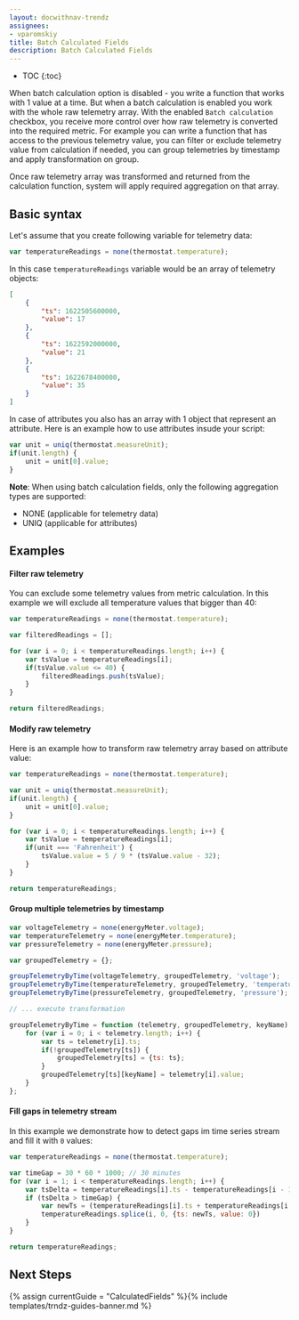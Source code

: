 ```yaml
---
layout: docwithnav-trendz
assignees:
- vparomskiy
title: Batch Calculated Fields
description: Batch Calculated Fields
---
```


* TOC
{:toc}


When batch calculation option is disabled - you write a function that works with 1 value at a time. But when a batch 
calculation is enabled you work with the whole raw telemetry array. With the enabled `Batch calculation` checkbox, you 
receive more control over how raw telemetry is converted into the required metric. For example you can write a function that 
has access to the previous telemetry value, you can filter or exclude telemetry value from calculation if needed, you can group telemetries by timestamp and apply transformation on group.

Once raw telemetry array was transformed and returned from the calculation function, system will apply required aggregation on that array.

## Basic syntax

Let's assume that you create following variable for telemetry data:

```javascript
var temperatureReadings = none(thermostat.temperature);
```

In this case `temperatureReadings` variable would be an array of telemetry objects:

```json
[
	{
		"ts": 1622505600000,
		"value": 17
	},
	{
		"ts": 1622592000000,
		"value": 21
	},
	{
		"ts": 1622678400000,
		"value": 35
	}
]
```

In case of attributes you also has an array with 1 object that represent an attribute. Here is an example how to use attributes insude your script:

```javascript
var unit = uniq(thermostat.measureUnit);
if(unit.length) {
    unit = unit[0].value;
}
```


**Note**: When using batch calculation fields, only the following aggregation types are supported:
* NONE (applicable for telemetry data)
* UNIQ (applicable for attributes)

## Examples

#### Filter raw telemetry 

You can exclude some telemetry values from metric calculation. In this example we will exclude all temperature values that bigger than 40:

```javascript
var temperatureReadings = none(thermostat.temperature);

var filteredReadings = [];

for (var i = 0; i < temperatureReadings.length; i++) {
    var tsValue = temperatureReadings[i];
    if(tsValue.value <= 40) {
        filteredReadings.push(tsValue);
    }
}

return filteredReadings;
```

#### Modify raw telemetry

Here is an example how to transform raw telemetry array based on attribute value: 

```javascript
var temperatureReadings = none(thermostat.temperature);

var unit = uniq(thermostat.measureUnit);
if(unit.length) {
    unit = unit[0].value;
}

for (var i = 0; i < temperatureReadings.length; i++) {
    var tsValue = temperatureReadings[i];
    if(unit === 'Fahrenheit') {
        tsValue.value = 5 / 9 * (tsValue.value - 32);
    }
}

return temperatureReadings;
```

#### Group multiple telemetries by timestamp

```javascript
var voltageTelemetry = none(energyMeter.voltage);
var temperatureTelemetry = none(energyMeter.temperature);
var pressureTelemetry = none(energyMeter.pressure);

var groupedTelemetry = {};

groupTelemetryByTime(voltageTelemetry, groupedTelemetry, 'voltage');
groupTelemetryByTime(temperatureTelemetry, groupedTelemetry, 'temperature');
groupTelemetryByTime(pressureTelemetry, groupedTelemetry, 'pressure');

// ... execute transformation

groupTelemetryByTime = function (telemetry, groupedTelemetry, keyName) {
    for (var i = 0; i < telemetry.length; i++) {
        var ts = telemetry[i].ts;
        if(!groupedTelemetry[ts]) {
            groupedTelemetry[ts] = {ts: ts};
        }
        groupedTelemetry[ts][keyName] = telemetry[i].value;
    }
};

```
 
#### Fill gaps in telemetry stream

In this example we demonstrate how to detect gaps im time series stream and fill it with `0` values:

```javascript
var temperatureReadings = none(thermostat.temperature);

var timeGap = 30 * 60 * 1000; // 30 minutes
for (var i = 1; i < temperatureReadings.length; i++) {
    var tsDelta = temperatureReadings[i].ts - temperatureReadings[i - 1].ts;
    if (tsDelta > timeGap) {
        var newTs = (temperatureReadings[i].ts + temperatureReadings[i - 1].ts) / 2;
        temperatureReadings.splice(i, 0, {ts: newTs, value: 0})
    }
}

return temperatureReadings;
``` 

## Next Steps

{% assign currentGuide = "CalculatedFields" %}{% include templates/trndz-guides-banner.md %}
